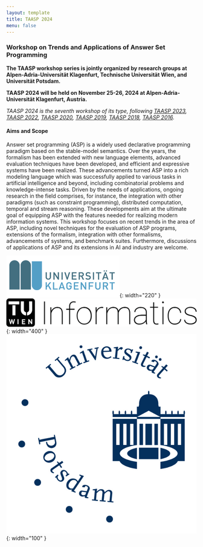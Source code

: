 ```yaml
---
layout: template
title: TAASP 2024
menu: false
---
```


### Workshop on Trends and Applications of Answer Set Programming

**The TAASP workshop series is jointly organized by research groups at Alpen-Adria-Universität Klagenfurt, Technische Universität Wien, and Universität Potsdam.**

**TAASP 2024 will be held on November 25-26, 2024 at Alpen-Adria-Universität Klagenfurt, Austria.**

_TAASP 2024 is the seventh workshop of its type, following [TAASP 2023](http://www.kr.tuwien.ac.at/events/taasp23/), [TAASP 2022](http://www.kr.tuwien.ac.at/events/taasp22/), [TAASP 2020](http://www.kr.tuwien.ac.at/events/taasp20/), [TAASP 2019](http://www.kr.tuwien.ac.at/events/taasp19/), [TAASP 2018](http://www.kr.tuwien.ac.at/events/taasp18/), [TAASP 2016](http://www.kr.tuwien.ac.at/events/taasp16/)._

#### Aims and Scope
Answer set programming (ASP) is a widely used declarative programming paradigm based on the stable-model semantics. Over the years, the formalism has been extended with new language elements, advanced evaluation techniques have been developed, and efficient and expressive systems have been realized. These advancements turned ASP into a rich modeling language which was successfully applied to various tasks in artificial intelligence and beyond, including combinatorial problems and knowledge-intense tasks. Driven by the needs of applications, ongoing research in the field comprises, for instance, the integration with other paradigms (such as constraint programming), distributed computation, temporal and stream reasoning. These developments aim at the ultimate goal of equipping ASP with the features needed for realizing modern information systems. This workshop focuses on recent trends in the area of ASP, including novel techniques for the evaluation of ASP programs, extensions of the formalism, integration with other formalisms, advancements of systems, and benchmark suites. Furthermore, discussions of applications of ASP and its extensions in AI and industry are welcome.

![Logo of the AAU Klagenfurt](/assets/images/aau-logo.png){: width="220" } &emsp;&emsp;
![Logo of the TU Wien](/assets/images/tuwien-informatics.png){: width="400" } &emsp;&emsp;
![Logo of the Uni Potsdam](/assets/images/potsdam_logo.jpg){: width="100" }